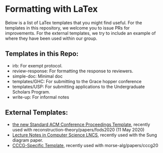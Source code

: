 # Formatting with LaTex

Below is a list of LaTex templates that you might find useful.  For the
templates in this repository, we welcome you to issue PRs for improvements.  For
the external templates, we try to include an example of where they have been
used within our group.

## Templates in this Repo:

* irb: For exempt protocol.
* review-response: For formatting the response to reviewers.
* simple-doc: Minimal doc
* templates/GHC: For submitting to the Grace hopper conference
* templates/USP: For submitting applications to the Undergraduate Scholars
  Program.
* write-up: For informal notes

## External Templates:

* [the new Standard ACM Conference Proceedings
  Template](https://www.acm.org/publications/proceedings-template), recently
  used with reconstruction-theory/papers/fods2020 (11 May 2020)
* [Lecture Notes in Computer Science
  LNCS](https://www.springer.com/gp/computer-science/lncs/conference-proceedings-guidelines),
  recently used with the Sung diagram paper.
* [CCCG-Specific Template](http://vga.usask.ca/cccg2020/), recently used with morse-alg/papers/cccg20
